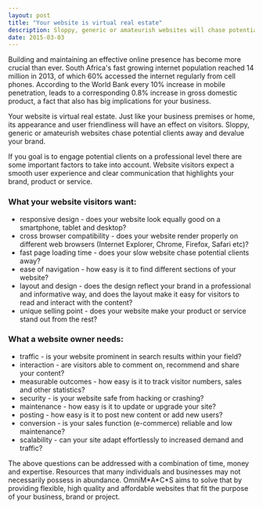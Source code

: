 ```yaml
---
layout: post
title: "Your website is virtual real estate"
description: Sloppy, generic or amateurish websites will chase potential clients away and devalue your brand.
date: 2015-03-03
---
```

<p>Building and maintaining an effective online presence has become more crucial than ever. 
South Africa's fast growing internet population reached 14 million in 2013, of which 60% accessed the internet regularly from cell phones. 
According to the World Bank every 10% increase in mobile penetration, leads to a corresponding 0.8% increase in gross domestic product, a fact that also has big implications for your business.</p>

<p>Your website is virtual real estate. Just like your business premises or home, its appearance and user friendliness will have an effect on visitors. 
Sloppy, generic or amateurish websites chase potential clients away and devalue your brand.</p>

<p>If you goal is to engage potential clients on a professional level there are some important factors to take into account. 
Website visitors expect a smooth user experience and clear communication that highlights your brand, product or service.</p>

<h3>What your website visitors want:</h3>
<ul>
<li><span class="postemph">responsive design</span> - does your website look equally good on a smartphone, tablet and desktop?</li>
<li><span class="postemph">cross browser compatibility</span> - does your website render properly on different web browsers (Internet Explorer, Chrome, Firefox, Safari etc)?</li>
<li><span class="postemph">fast page loading time</span> - does your slow website chase potential clients away?</li>
<li><span class="postemph">ease of navigation</span> - how easy is it to find different sections of your website?</li>
<li><span class="postemph">layout and design</span> - does the design reflect your brand in a professional and informative way, and does the layout make it easy for visitors to read and interact with the content?</li>
<li><span class="postemph">unique selling point</span> - does your website make your product or service stand out from the rest?</li>
</ul>

<h3>What a website owner needs:</h3>
<ul>
<li>traffic - is your website prominent in search results within your field?</li>
<li>interaction - are visitors able to comment on, recommend and share your content?</li>
<li>measurable outcomes - how easy is it to track visitor numbers, sales and other statistics?</li>
<li>security - is your website safe from hacking or crashing?</li>
<li>maintenance - how easy is it to update or upgrade your site?</li>
<li>posting - how easy is it to post new content or add new users?</li>
<li>conversion - is your sales function (e-commerce) reliable and low maintenance?</li>
<li>scalability - can your site adapt effortlessly to increased demand and traffic?</li>
</ul>

<p>The above questions can be addressed with a combination of time, money and expertise. Resources that many individuals and businesses may not necessarily possess in abundance. 
OmniM*A*C*S aims to solve that by providing flexible, high quality and affordable websites that fit the purpose of your business, brand or project.</p>
